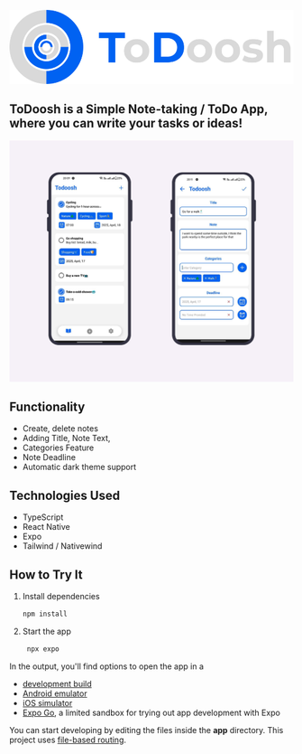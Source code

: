 ![image with 2 phone screens showing the app](./assets/images/brand.png)

## ToDoosh is a Simple Note-taking / ToDo App, where you can write your tasks or ideas!

![image with 2 phone screens showing the app](./assets/images/github-present.png)

## Functionality

-  Create, delete notes
- Adding Title, Note Text, 
- Categories Feature
- Note Deadline
- Automatic dark theme support

## Technologies Used
- TypeScript
- React Native
- Expo
- Tailwind / Nativewind

## How to Try It

1. Install dependencies

   ```bash
   npm install
   ```

2. Start the app

   ```bash
    npx expo
   ```

In the output, you'll find options to open the app in a

- [development build](https://docs.expo.dev/develop/development-builds/introduction/)
- [Android emulator](https://docs.expo.dev/workflow/android-studio-emulator/)
- [iOS simulator](https://docs.expo.dev/workflow/ios-simulator/)
- [Expo Go](https://expo.dev/go), a limited sandbox for trying out app development with Expo

You can start developing by editing the files inside the **app** directory. This project uses [file-based routing](https://docs.expo.dev/router/introduction).
